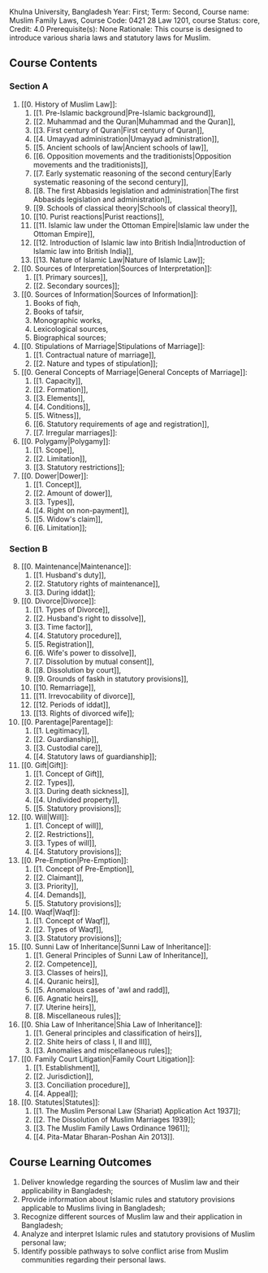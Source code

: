 Khulna University, Bangladesh
Year: First; Term: Second,
Course name: Muslim Family Laws,
Course Code: 0421 28 Law 1201,
course Status: core,
Credit: 4.0
Prerequisite(s): None
Rationale: This course is designed to introduce various sharia laws and statutory laws for Muslim.
## Course Contents
### Section A
1. [[0. History of Muslim Law]]: 
	1. [[1. Pre-Islamic background|Pre-Islamic background]], 
	2. [[2. Muhammad and the Quran|Muhammad and the Quran]], 
	3. [[3. First century of Quran|First century of Quran]], 
	4. [[4. Umayyad administration|Umayyad administration]], 
	5. [[5. Ancient schools of law|Ancient schools of law]], 
	6. [[6. Opposition movements and the traditionists|Opposition movements and the traditionists]], 
	7. [[7. Early systematic reasoning of the second century|Early systematic reasoning of the second century]], 
	8. [[8. The first Abbasids legislation and administration|The first Abbasids legislation and administration]], 
	9. [[9. Schools of classical theory|Schools of classical theory]], 
	10. [[10. Purist reactions|Purist reactions]], 
	11. [[11. Islamic law under the Ottoman Empire|Islamic law under the Ottoman Empire]], 
	12. [[12. Introduction of Islamic law into British India|Introduction of Islamic law into British India]], 
	13. [[13. Nature of Islamic Law|Nature of Islamic Law]];
2. [[0. Sources of Interpretation|Sources of Interpretation]]:
	1. [[1. Primary sources]], 
	2. [[2. Secondary sources]];
3. [[0. Sources of Information|Sources of Information]]:
	1. Books of fiqh,
	2. Books of tafsir,
	3. Monographic works,
	4. Lexicological sources,
	5. Biographical sources;
4. [[0. Stipulations of Marriage|Stipulations of Marriage]]:
	1. [[1. Contractual nature of marriage]],
	2. [[2. Nature and types of stipulation]];
5. [[0. General Concepts of Marriage|General Concepts of Marriage]]:
	1. [[1. Capacity]],
	2. [[2. Formation]],
	3. [[3. Elements]],
	4. [[4. Conditions]],
	5. [[5. Witness]],
	6. [[6. Statutory requirements of age and registration]],
	7. [[7. Irregular marriages]]:
6. [[0. Polygamy|Polygamy]]:
	1. [[1. Scope]],
	2. [[2. Limitation]],
	3. [[3. Statutory restrictions]];
7. [[0. Dower|Dower]]:
	1. [[1. Concept]],
	2. [[2. Amount of dower]],
	3. [[3. Types]],
	4. [[4. Right on non-payment]],
	5. [[5. Widow's claim]],
	6. [[6. Limitation]];
### Section B
8.  [[0. Maintenance|Maintenance]]:
	1. [[1. Husband's duty]],
	2. [[2. Statutory rights of maintenance]],
	3. [[3. During iddat]];
9. [[0. Divorce|Divorce]]:
	1. [[1. Types of Divorce]],
	2. [[2. Husband's right to dissolve]],
	3. [[3. Time factor]],
	4. [[4. Statutory procedure]],
	5. [[5. Registration]],
	6. [[6. Wife's power to dissolve]],
	7. [[7. Dissolution by mutual consent]],
	8. [[8. Dissolution by court]],
	9. [[9. Grounds of faskh in statutory provisions]],
	10. [[10. Remarriage]],
	11. [[11. Irrevocability of divorce]],
	12. [[12. Periods of iddat]],
	13. [[13. Rights of divorced wife]];
10. [[0. Parentage|Parentage]]:
	1. [[1. Legitimacy]],
	2. [[2. Guardianship]],
	3. [[3. Custodial care]],
	4. [[4. Statutory laws of guardianship]];
11. [[0. Gift|Gift]]:
	1. [[1. Concept of Gift]],
	2. [[2. Types]],
	3. [[3. During death sickness]],
	4. [[4. Undivided property]],
	5. [[5. Statutory provisions]];
12. [[0. Will|Will]]:
	1. [[1. Concept of will]],
	2. [[2. Restrictions]],
	3. [[3. Types of will]],
	4. [[4. Statutory provisions]];
13. [[0. Pre-Emption|Pre-Emption]]:
	1. [[1. Concept of Pre-Emption]],
	2. [[2. Claimant]],
	3. [[3. Priority]],
	4. [[4. Demands]],
	5. [[5. Statutory provisions]];
14. [[0. Waqf|Waqf]]:
	1. [[1. Concept of Waqf]],
	2. [[2. Types of Waqf]],
	3. [[3. Statutory provisions]];
15. [[0. Sunni Law of Inheritance|Sunni Law of Inheritance]]:
	1. [[1. General Principles of Sunni Law of Inheritance]],
	2. [[2. Competence]],
	3. [[3. Classes of heirs]],
	4. [[4. Quranic heirs]],
	5. [[5. Anomalous cases of 'awl and radd]],
	6. [[6. Agnatic heirs]],
	7. [[7. Uterine heirs]],
	8. [[8. Miscellaneous rules]];
16. [[0. Shia Law of Inheritance|Shia Law of Inheritance]]:
	1. [[1. General principles and classification of heirs]],
	2. [[2. Shite heirs of class I, II and III]],
	3. [[3. Anomalies and miscellaneous rules]];
17. [[0. Family Court Litigation|Family Court Litigation]]:
	1. [[1. Establishment]],
	2. [[2. Jurisdiction]],
	3. [[3. Conciliation procedure]],
	4. [[4. Appeal]];
18. [[0. Statutes|Statutes]]:
	1.  [[1. The Muslim Personal Law (Shariat) Application Act 1937]];
	2. [[2. The Dissolution of Muslim Marriages 1939]];
	3. [[3. The Muslim Family Laws Ordinance 1961]];
	4. [[4. Pita-Matar Bharan-Poshan Ain 2013]].
## Course Learning Outcomes
1. Deliver knowledge regarding the sources of Muslim law and their applicability in Bangladesh;
2. Provide information about Islamic rules and statutory provisions applicable to Muslims living in Bangladesh;
3. Recognize different sources of Muslim law and their application in Bangladesh;
4. Analyze and interpret Islamic rules and statutory provisions of Muslim personal law;
5. Identify possible pathways to solve conflict arise from Muslim communities regarding their personal laws.
